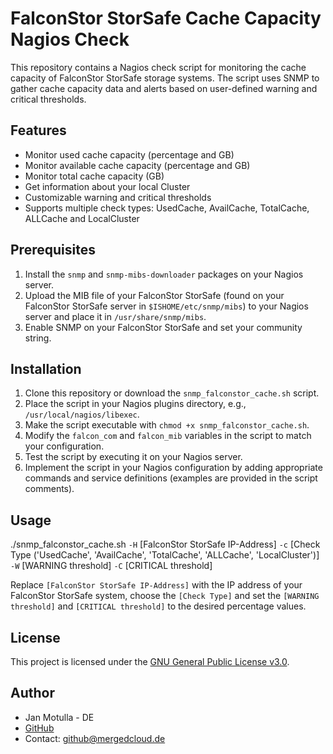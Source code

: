 # FalconStor StorSafe Cache Capacity Nagios Check

This repository contains a Nagios check script for monitoring the cache capacity of FalconStor StorSafe storage systems. The script uses SNMP to gather cache capacity data and alerts based on user-defined warning and critical thresholds.

## Features

- Monitor used cache capacity (percentage and GB)
- Monitor available cache capacity (percentage and GB)
- Monitor total cache capacity (GB)
- Get information about your local Cluster
- Customizable warning and critical thresholds
- Supports multiple check types: UsedCache, AvailCache, TotalCache, ALLCache and LocalCluster

## Prerequisites

1. Install the `snmp` and `snmp-mibs-downloader` packages on your Nagios server.
2. Upload the MIB file of your FalconStor StorSafe (found on your FalconStor StorSafe server in `$ISHOME/etc/snmp/mibs`) to your Nagios server and place it in `/usr/share/snmp/mibs`.
3. Enable SNMP on your FalconStor StorSafe and set your community string.

## Installation

1. Clone this repository or download the `snmp_falconstor_cache.sh` script.
2. Place the script in your Nagios plugins directory, e.g., `/usr/local/nagios/libexec`.
3. Make the script executable with `chmod +x snmp_falconstor_cache.sh`.
4. Modify the `falcon_com` and `falcon_mib` variables in the script to match your configuration.
5. Test the script by executing it on your Nagios server.
6. Implement the script in your Nagios configuration by adding appropriate commands and service definitions (examples are provided in the script comments).

## Usage

./snmp_falconstor_cache.sh `-H` [FalconStor StorSafe IP-Address] `-c` [Check Type ('UsedCache', 'AvailCache', 'TotalCache', 'ALLCache', 'LocalCluster')] `-W` [WARNING threshold] `-C` [CRITICAL threshold]

Replace `[FalconStor StorSafe IP-Address]` with the IP address of your FalconStor StorSafe system, choose the `[Check Type]` and set the `[WARNING threshold]` and `[CRITICAL threshold]` to the desired percentage values.

## License

This project is licensed under the [GNU General Public License v3.0](LICENSE).

## Author

- Jan Motulla - DE
- [GitHub](https://github.com/mergedeyes/storsafe-cache-monitor-for-nagios)
- Contact: github@mergedcloud.de
